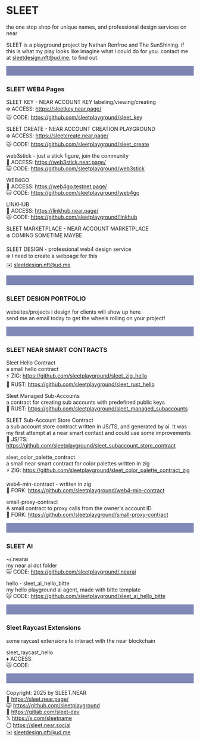 # SLEET
the one stop shop for unique names, and professional design services on near

SLEET is a playground project by Nathan Renfroe and The SunShining.
if this is what my play looks like imagine what I could do for you.
contact me at sleetdesign.nft@ud.me, to find out.


![](../src/sleet_banner_100px_7d84b2.svg)
### SLEET WEB4 Pages

SLEET KEY - NEAR ACCOUNT KEY labeling/viewing/creating
<br/>
❄️ ACCESS: https://sleetkey.near.page/
<br/>
🐱 CODE: https://github.com/sleetplayground/sleet_key

SLEET CREATE - NEAR ACCOUNT CREATION PLAYGROUND
<br/>
❄️ ACCESS: https://sleetcreate.near.page/
<br/>
🐱 CODE: https://github.com/sleetplayground/sleet_create

web3stick - just a stick figure, join the community
<br/>
🔗 ACCESS: https://web3stick.near.page/
<br/>
🐱 CODE: https://github.com/sleetplayground/web3stick

WEB4GO
<br/>
🔗 ACCESS: https://web4go.testnet.page/
<br/>
🐱 CODE: https://github.com/sleetplayground/web4go

LINKHUB
<br/>
🔗 ACCESS: https://linkhub.near.page/
<br/>
🐱 CODE: https://github.com/sleetplayground/linkhub


SLEET MARKETPLACE - NEAR ACCOUNT MARKETPLACE
<br/>
❄️ COMING SOMETIME MAYBE

SLEET DESIGN - professional web4 design service
<br/>
❄️ I need to create a webpage for this
<br/>
✉️  sleetdesign.nft@ud.me

![](../src/sleet_banner_100px_7d84b2.svg)
### SLEET DESIGN PORTFOLIO

websites/projects i design for clients will show up here
<br/>
send me an email today to get the wheels rolling on your project!


![](../src/sleet_banner_100px_8089b7.svg)
### SLEET NEAR SMART CONTRACTS

Sleet Hello Contract
<br/>
a small hello contract
<br/>
⚡️ ZIG: https://github.com/sleetplayground/sleet_zig_hello
<br/>
🦀 RUST: https://github.com/sleetplayground/sleet_rust_hello

Sleet Managed Sub-Accounts
<br/>
a contract for creating sub accounts with predefined public keys
<br/>
🦀 RUST: https://github.com/sleetplayground/sleet_managed_subaccounts

SLEET Sub-Account Store Contract
<br/>
a sub account store contract written in JS/TS, and generated by ai. It was my first attempt at a near smart contact and could use some improvements
<br/>
🐠 JS/TS: https://github.com/sleetplayground/sleet_subaccount_store_contract


sleet_color_palette_contract
<br/>
a small near smart contract for color palettes written in zig
<br/>
⚡️ ZIG: https://github.com/sleetplayground/sleet_color_palette_contract_zig

web4-min-contract - written in zig
<br/>
🍴 FORK: https://github.com/sleetplayground/web4-min-contract

small-proxy-contract
<br/>
A small contract to proxy calls from the owner's account ID.
<br/>
🍴 FORK: https://github.com/sleetplayground/small-proxy-contract


![](../src/sleet_banner_100px_8089b7.svg)
### SLEET AI

~/.nearai
<br/>
my near ai dot folder
<br/>
🐱 CODE: https://github.com/sleetplayground/.nearai




hello - sleet_ai_hello_bitte
<br/>
my hello playground ai agent, made with bitte template
<br/>
🐱 CODE: https://github.com/sleetplayground/sleet_ai_hello_bitte


![](../src/sleet_banner_100px_8089b7.svg)

### Sleet Raycast Extensions
some raycast extensions to interact with the near blockchain

sleet_raycast_hello
<br/>
♦️ ACCESS: 
<br/>
🐱 CODE:


![](../src/sleet_banner_100px_8089b7.svg)

Copyright: 2025 by SLEET.NEAR
<br/>
🔗 https://sleet.near.page/
<br/>
🐱 https://github.com/sleetplayground
<br/>
🦊 https://gitlab.com/sleet-dev
<br/>
𝕏 https://x.com/sleetname
<br/>
〇 https://sleet.near.social
<br/>
✉️ sleetdesign.nft@ud.me